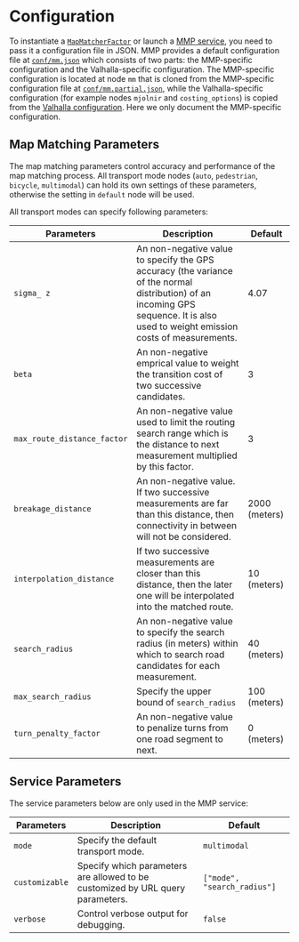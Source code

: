 # Configuration

To instantiate a
[`MapMatcherFactor`](https://github.com/mapillary/map_matching_plus/blob/master/docs/library_api.md#map-matcher-factory)
or launch a
[MMP service](https://github.com/mapillary/map_matching_plus/blob/master/docs/service_api.md),
you need to pass it a configuration file in JSON. MMP provides a
default configuration file at
[`conf/mm.json`](https://github.com/mapillary/map_matching_plus/blob/master/conf/mm.json)
which consists of two parts: the MMP-specific configuration and the
Valhalla-specific configuration. The MMP-specific configuration is
located at node `mm` that is cloned from the MMP-specific
configuration file at
[`conf/mm.partial.json`](https://github.com/mapillary/map_matching_plus/blob/master/conf/mm.partial.json),
while the Valhalla-specific configuration (for example nodes `mjolnir`
and `costing_options`) is copied from the
[Valhalla configuration](https://github.com/valhalla/conf). Here we
only document the MMP-specific configuration.

## Map Matching Parameters

The map matching parameters control accuracy and performance of the
map matching process. All transport mode nodes (`auto`, `pedestrian`,
`bicycle`, `multimodal`) can hold its own settings of these
parameters, otherwise the setting in `default` node will be used.

All transport modes can specify following parameters:

Parameters                  | Description                                                                                                                        | Default
----------------------------|------------------------------------------------------------------------------------------------------------------------------------|-----
`sigma_ z`                  | An non-negative value to specify the GPS accuracy (the variance of the normal distribution) of an incoming GPS sequence. It is also used to weight emission costs of measurements.  | 4.07
`beta`                      | An non-negative emprical value to weight the transition cost of two successive candidates.                                                   | 3
`max_route_distance_factor` | An non-negative value used to limit the routing search range which is the distance to next measurement multiplied by this factor.              | 3
`breakage_distance`         | An non-negative value. If two successive measurements are far than this distance, then connectivity in between will not be considered.                                          | 2000 (meters)
`interpolation_distance`    | If two successive measurements are closer than this distance, then the later one will be interpolated into the matched route.                 | 10 (meters)
`search_radius`             | An non-negative value to specify the search radius (in meters) within which to search road candidates for each measurement.                                 | 40 (meters)
`max_search_radius`         | Specify the upper bound of `search_radius`                                                                                                      | 100 (meters)
`turn_penalty_factor`       | An non-negative value to penalize turns from one road segment to next.                                                             | 0 (meters)

## Service Parameters

The service parameters below are only used in the MMP service:

Parameters                  | Description                                                                                                                        | Default
----------------------------|------------------------------------------------------------------------------------------------------------------------------------|-----
`mode`                      | Specify the default transport mode.                                                                                                | `multimodal`
`customizable`              | Specify which parameters are allowed to be customized by URL query parameters.                                                     | `["mode", "search_radius"]`
`verbose`                   | Control verbose output for debugging.                                                                                              | `false`
